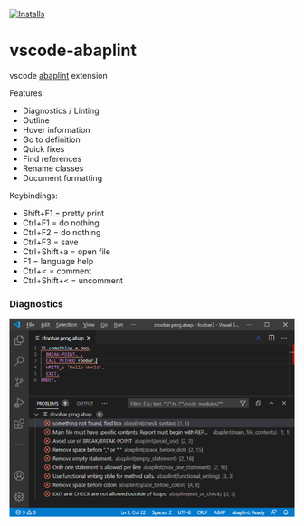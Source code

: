 [![Installs](https://vsmarketplacebadge.apphb.com/installs/larshp.vscode-abaplint.svg)](https://marketplace.visualstudio.com/items?itemName=larshp.vscode-abaplint)

# vscode-abaplint
vscode [abaplint](https://abaplint.org) extension

Features:
* Diagnostics / Linting
* Outline
* Hover information
* Go to definition
* Quick fixes
* Find references
* Rename classes
* Document formatting

Keybindings:
* Shift+F1 = pretty print
* Ctrl+F1 = do nothing
* Ctrl+F2 = do nothing
* Ctrl+F3 = save
* Ctrl+Shift+a = open file
* F1 = language help
* Ctrl+< = comment
* Ctrl+Shift+< = uncomment

### Diagnostics
![diagnostics](https://raw.githubusercontent.com/abaplint/vscode-abaplint/master/img/screenshot_20200824.png)
